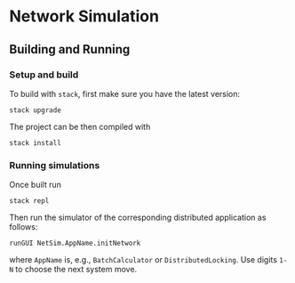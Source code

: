 # Network Simulation

## Building and Running

### Setup and build

To build with `stack`, first make sure you have the latest version:
```
stack upgrade
```
The project can be then compiled with
```
stack install
```
### Running simulations

Once built run 
```
stack repl
```

Then run the simulator of the corresponding distributed application as follows:
```
runGUI NetSim.AppName.initNetwork
```
where `AppName` is, e.g., `BatchCalculator` or `DistributedLocking`. Use digits `1-N` to choose the next system move.


